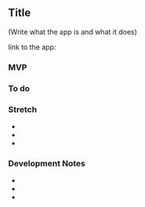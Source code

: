 ## Title

(Write what the app is and what it does)

link to the app:

### MVP

### To do

### Stretch
  * 
  * 
  * 

### Development Notes
  *
  *
  *
